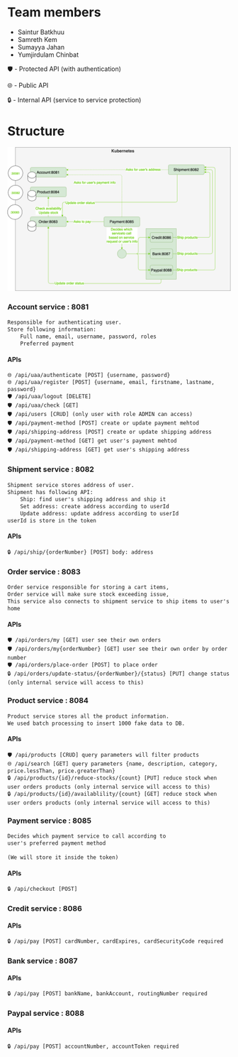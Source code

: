 # Team members
- Saintur Batkhuu
- Samreth Kem
- Sumayya Jahan
- Yumjirdulam Chinbat

🛡 - Protected API (with authentication)

🌐 - Public API

🔒 - Internal API (service to service protection)

# Structure

![alt text](assignment.drawio.png)

### Account service : 8081

    Responsible for authenticating user. 
    Store following information:
        Full name, email, username, password, roles
        Preferred payment

#### APIs
```
🌐 /api/uaa/authenticate [POST] {username, password}
🌐 /api/uaa/register [POST] {username, email, firstname, lastname, password}
🛡 /api/uaa/logout [DELETE]
🛡 /api/uaa/check [GET]
🛡 /api/users [CRUD] (only user with role ADMIN can access)
🛡 /api/payment-method [POST] create or update payment mehtod
🛡 /api/shipping-address [POST] create or update shipping address
🛡 /api/payment-method [GET] get user's payment mehtod
🛡 /api/shipping-address [GET] get user's shipping address
```

### Shipment service : 8082

    Shipment service stores address of user.
    Shipment has following API:
        Ship: find user's shipping address and ship it
        Set address: create address according to userId
        Update address: update address according to userId
    userId is store in the token
#### APIs
```
🔒 /api/ship/{orderNumber} [POST] body: address
```
### Order service : 8083
    
    Order service responsible for storing a cart items,
    Order service will make sure stock exceeding issue,
    This service also connects to shipment service to ship items to user's home
#### APIs
```
🛡 /api/orders/my [GET] user see their own orders
🛡 /api/orders/my{orderNumber} [GET] user see their own order by order number
🛡 /api/orders/place-order [POST] to place order
🔒 /api/orders/update-status/{orderNumber}/{status} [PUT] change status (only internal service will access to this)
```
### Product service : 8084
    
    Product service stores all the product information.
    We used batch processing to insert 1000 fake data to DB.
#### APIs
```
🛡 /api/products [CRUD] query parameters will filter products
🌐 /api/search [GET] query parameters {name, description, category, price.lessThan, price.greaterThan}
🔒 /api/products/{id}/reduce-stocks/{count} [PUT] reduce stock when user orders products (only internal service will access to this)
🔒 /api/products/{id}/availablility/{count} [GET] reduce stock when user orders products (only internal service will access to this)
```
### Payment service : 8085

    Decides which payment service to call according to 
    user's preferred payment method 

    (We will store it inside the token)
#### APIs
```
🔒 /api/checkout [POST]
```
### Credit service : 8086
#### APIs
```
🔒 /api/pay [POST] cardNumber, cardExpires, cardSecurityCode required
```
### Bank service : 8087
#### APIs
```
🔒 /api/pay [POST] bankName, bankAccount, routingNumber required
```
### Paypal service : 8088
#### APIs
```
🔒 /api/pay [POST] accountNumber, accountToken required
```
